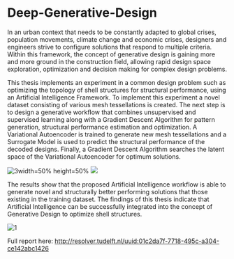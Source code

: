 # Deep-Generative-Design

In an urban context that needs to be constantly adapted to global crises, population movements, climate change and economic crises, designers and engineers strive to configure solutions that respond to multiple criteria. Within this framework, the concept of generative design is gaining more and more ground in the construction field, allowing rapid design space exploration, optimization and decision making for complex design problems.

This thesis implements an experiment in a common design problem such as optimizing the topology of shell structures for structural performance, using an Artificial Intelligence Framework. To implement this experiment a novel dataset consisting of various mesh tessellations is created. The next step is to design a generative workflow that combines unsupervised and supervised learning along with a Gradient Descent Algorithm for pattern generation, structural performance estimation and optimization. A Variational Autoencoder is trained to generate new mesh tessellations and a Surrogate Model is used to predict the structural performance of the decoded designs. Finally, a Gradient Descent Algorithm searches the latent space of the Variational Autoencoder for optimum solutions.

![3](https://user-images.githubusercontent.com/120601318/208213574-ed2cec1c-6241-43da-92d7-844ee1b03205.jpg)width=50% height=50%
<img src= "https://user-images.githubusercontent.com/120601318/208213574-ed2cec1c-6241-43da-92d7-844ee1b03205.jpg)">


The results show that the proposed Artificial Intelligence workflow is able to generate novel and structurally better performing solutions that those existing in the training dataset. The findings of this thesis indicate that Artificial Intelligence can be successfully integrated into the concept of Generative Design to optimize shell structures.
 
![1](https://user-images.githubusercontent.com/120601318/208213648-fedf954a-1653-43e1-8a58-2999df897fd1.gif)


Full report here: http://resolver.tudelft.nl/uuid:01c2da7f-7718-495c-a304-ce142abc1426
